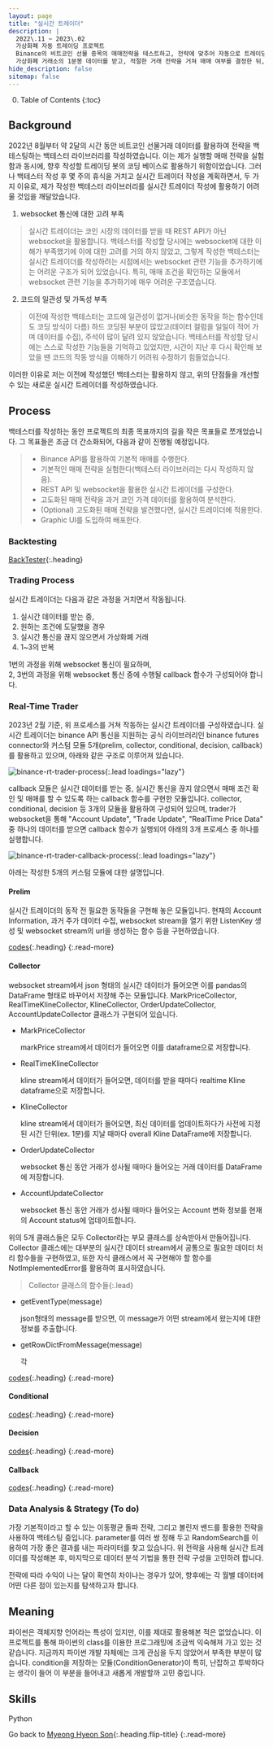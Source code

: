 ```yaml
---
layout: page
title: "실시간 트레이더"
description: |
  2022\.11 ~ 2023\.02  
  가상화폐 자동 트레이딩 프로젝트  
  Binance의 비트코인 선물 종목의 매매전략을 테스트하고, 전략에 맞추어 자동으로 트레이딩하는 봇을 만드는 개인 프로젝트입니다.
  가상화폐 거래소의 1분봉 데이터를 받고, 적절한 거래 전략을 거쳐 매매 여부를 결정한 뒤, 지정한 수량을 지정한 가격에 매매하는 트레이딩 봇을 작성하였습니다.
hide_description: false
sitemap: false
---
```


0. Table of Contents
{:toc}


## Background

2022년 8월부터 약 2달의 시간 동안 비트코인 선물거래 데이터를 활용하여 전략을 백테스팅하는 백테스터 라이브러리를 작성하였습니다. 이는 제가 실행할 매매 전략을 실험함과 동시에, 향후 작성할 트레이딩 봇의 코딩 베이스로 활용하기 위함이었습니다. 그러나 백테스터 작성 후 몇 주의 휴식을 거치고 실시간 트레이더 작성을 계획하면서, 두 가지 이유로, 제가 작성한 백테스터 라이브러리를 실시간 트레이더 작성에 활용하기 어려울 것임을 깨달았습니다. 

1. websocket 통신에 대한 고려 부족
> 실시간 트레이더는 코인 시장의 데이터를 받을 때 REST API가 아닌 websocket을 활용합니다. 백테스터를 작성할 당시에는 websocket에 대한 이해가 부족했기에 이에 대한 고려를 거의 하지 않았고, 그렇게 작성한 백테스터는 실시간 트레이더를 작성하려는 시점에서는 websocket 관련 기능을 추가하기에는 어려운 구조가 되어 있었습니다. 특히, 매매 조건을 확인하는 모듈에서 websocket 관련 기능을 추가하기에 매우 어려운 구조였습니다.

2. 코드의 일관성 및 가독성 부족
> 이전에 작성한 백테스터는 코드에 일관성이 없거나(비슷한 동작을 하는 함수인데도 코딩 방식이 다름) 하드 코딩된 부분이 많았고(데이터 컬럼을 일일이 적어 가며 데이터를 수집), 주석이 많이 달려 있지 않았습니다. 백테스터를 작성할 당시에는 스스로 작성한 기능들을 기억하고 있었지만, 시간이 지난 후 다시 확인해 보았을 땐 코드의 작동 방식을 이해하기 어려워 수정하기 힘들었습니다.

이러한 이유로 저는 이전에 작성했던 백테스터는 활용하지 않고, 위의 단점들을 개선할 수 있는 새로운 실시간 트레이더를 작성하였습니다.


## Process

백테스터를 작성하는 동안 프로젝트의 최종 목표까지의 길을 작은 목표들로 쪼개었습니다. 그 목표들은 조금 더 간소화되어, 다음과 같이 진행될 예정입니다.

> - Binance API를 활용하여 기본적 매매를 수행한다.
> - 기본적인 매매 전략을 실험한다(백테스터 라이브러리는 다시 작성하지 않음).
> - REST API 및 websocket을 활용한 실시간 트레이더를 구성한다.
> - 고도화된 매매 전략을 과거 코인 가격 데이터를 활용하여 분석한다.
> - (Optional) 고도화된 매매 전략을 발견했다면, 실시간 트레이더에 적용한다.
> - Graphic UI를 도입하여 배포한다.

### Backtesting

[BackTester](/projects/binance-auto-trader-backtester/){:.heading}

### Trading Process

실시간 트레이더는 다음과 같은 과정을 거치면서 작동됩니다.

 1) 실시간 데이터를 받는 중,  
 2) 원하는 조건에 도달했을 경우  
 3) 실시간 통신을 끊지 않으면서 가상화폐 거래  
 4) 1~3의 반복  

1번의 과정을 위해 websocket 통신이 필요하며,  
2, 3번의 과정을 위해 websocket 통신 중에 수행될 callback 함수가 구성되어야 합니다.


### Real-Time Trader

2023년 2월 기준, 위 프로세스를 거쳐 작동하는 실시간 트레이더를 구성하였습니다. 실시간 트레이더는 binance API 통신을 지원하는 공식 라이브러리인 binance futures connector와 커스텀 모듈 5개(prelim, collector, conditional, decision, callback)를 활용하고 있으며, 아래와 같은 구조로 이루어져 있습니다.

![binance-rt-trader-process](/assets/img/projects/binance-rt-trader-process.jpg){:.lead loadings="lazy"}

callback 모듈은 실시간 데이터를 받는 중, 실시간 통신을 끊지 않으면서 매매 조건 확인 및 매매를 할 수 있도록 하는 callback 함수를 구현한 모듈입니다. collector, conditional, decision 등 3개의 모듈을 활용하여 구성되어 있으며, trader가 websocket을 통해 "Account Update", "Trade Update", "RealTime Price Data" 중 하나의 데이터를 받으면 callback 함수가 실행되어 아래의 3개 프로세스 중 하나를 실행합니다.

![binance-rt-trader-callback-process](/assets/img/projects/binance-rt-trader-callback-process.jpg){:.lead loadings="lazy"}

아래는 작성한 5개의 커스텀 모듈에 대한 설명입니다.

#### Prelim

실시간 트레이더의 동작 전 필요한 동작들을 구현해 놓은 모듈입니다. 현재의 Account Information, 과거 주가 데이터 수집, websocket stream을 열기 위한 ListenKey 생성 및 websocket stream의 url을 생성하는 함수 등을 구현하였습니다.

[codes](https://github.com/menmenmeng/TIL/blob/main/AutoTrader/BinanceTrader/rt_trader_v0.2/trade_rules/prelim.py){:.heading}
{:.read-more}

#### Collector

websocket stream에서 json 형태의 실시간 데이터가 들어오면 이를 pandas의 DataFrame 형태로 바꾸어서 저장해 주는 모듈입니다. MarkPriceCollector, RealTimeKlineCollector, KlineCollector, OrderUpdateCollector, AccountUpdateCollector 클래스가 구현되어 있습니다.

- MarkPriceCollector

  markPrice stream에서 데이터가 들어오면 이를 dataframe으로 저장합니다.


- RealTimeKlineCollector

  kline stream에서 데이터가 들어오면, 데이터를 받을 때마다 realtime Kline dataframe으로 저장합니다.


- KlineCollector

  kline stream에서 데이터가 들어오면, 최신 데이터를 업데이트하다가 사전에 지정된 시간 단위(ex. 1분)를 지날 때마다 overall Kline DataFrame에 저장합니다.


- OrderUpdateCollector

  websocket 통신 동안 거래가 성사될 때마다 들어오는 거래 데이터를 DataFrame에 저장합니다.


- AccountUpdateCollector

  websocket 통신 동안 거래가 성사될 때마다 들어오는 Account 변화 정보를 현재의 Account status에 업데이트합니다.


위의 5개 클래스들은 모두 Collector라는 부모 클래스를 상속받아서 만들어집니다. Collector 클래스에는 대부분의 실시간 데이터 stream에서 공통으로 필요한 데이터 처리 함수들을 구현하였고, 또한 자식 클래스에서 꼭 구현해야 할 함수를 NotImplementedError를 활용하여 표시하였습니다.

> Collector 클래스의 함수들{:.lead}

- getEventType(message)

  json형태의 message를 받으면, 이 message가 어떤 stream에서 왔는지에 대한 정보를 추출합니다.

- getRowDictFromMessage(message)

  각 

[codes](https://github.com/menmenmeng/TIL/blob/main/AutoTrader/BinanceTrader/rt_trader_v0.2/trade_rules/collector.py){:.heading}
{:.read-more}

#### Conditional

[codes](https://github.com/menmenmeng/TIL/blob/main/AutoTrader/BinanceTrader/rt_trader_v0.2/trade_rules/conditional.py){:.heading}
{:.read-more}

#### Decision

[codes](https://github.com/menmenmeng/TIL/blob/main/AutoTrader/BinanceTrader/rt_trader_v0.2/trade_rules/decision.py){:.heading}
{:.read-more}

#### Callback

[codes](https://github.com/menmenmeng/TIL/blob/main/AutoTrader/BinanceTrader/rt_trader_v0.2/trade_rules/callback.py){:.heading}
{:.read-more}



### Data Analysis & Strategy (To do)

가장 기본적이라고 할 수 있는 이동평균 돌파 전략, 그리고 볼린저 밴드를 활용한 전략을 사용하여 백테스팅 중입니다. parameter를 여러 쌍 정해 두고 RandomSearch를 이용하여 가장 좋은 결과를 내는 파라미터를 찾고 있습니다. 위 전략을 사용해 실시간 트레이더를 작성해본 후, 마지막으로 데이터 분석 기법을 통한 전략 구성을 고민하려 합니다.

전략에 따라 수익이 나는 달이 확연히 차이나는 경우가 있어, 향후에는 각 월별 데이터에 어떤 다른 점이 있는지를 탐색하고자 합니다.


## Meaning

파이썬은 객체지향 언어라는 특성이 있지만, 이를 제대로 활용해본 적은 없었습니다. 이 프로젝트를 통해 파이썬의 class를 이용한 프로그래밍에 조금씩 익숙해져 가고 있는 것 같습니다. 지금까지 파이썬 개발 자체에는 크게 관심을 두지 않았어서 부족한 부분이 많습니다. condition을 저장하는 모듈(ConditionGenerator)이 특히, 난잡하고 투박하다는 생각이 들어 이 부분을 들어내고 새롭게 개발할까 고민 중입니다.




## Skills

Python

Go back to [Myeong Hyeon Son](/about/){:.heading.flip-title}
{:.read-more}